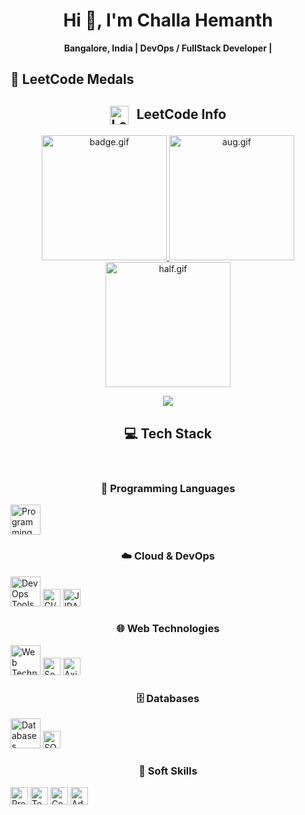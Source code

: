 <!-- Profile README for Challa Hemanth -->

<h1 align="center">Hi 👋, I'm Challa Hemanth</h1>


<p align="center">
  <strong> Bangalore, India |  DevOps / FullStack Developer | </strong>
</p>




## 🏅 LeetCode Medals





<!-- LeetCode Info Section -->
<div align="center">
  <h2>
    <img src="leetcode logo.webp" alt="LeetCode Logo" height="30" width="30" style="vertical-align: middle; margin-right: 8px;" />
    LeetCode Info
  </h2>

  <!-- Badges Section -->
  <p align="center">
    <a href="https://leetcode.com/u/Challahemanth/" target="_blank">
      <img src="badge.gif" alt="badge.gif" height="200" width="200" />
    </a>
    <a href="https://leetcode.com/u/Challahemanth/" target="_blank">
      <img src="aug.gif" alt="aug.gif" height="200" width="200" />
    </a>
    <a href="https://leetcode.com/u/Challahemanth/" target="_blank">
      <img src="half.gif" alt="half.gif" height="200" width="200" />
    </a>
  </p>

  <!-- Leetcode Heatmap -->
  <img align="top" src="https://leetcard.jacoblin.cool/Challahemanth?theme=dark&font=Nunito&ext=heatmap" />

  <!-- GitHub Stats -->
  <h2>💻 Tech Stack</h2>
<br/>

<!-- Programming Languages -->
<h3>🧠 Programming Languages</h3>
<p align="left">
  <img src="https://skillicons.dev/icons?i=python,java,javascript,typescript,c" height="48" alt="Programming Languages" />
</p>

<!-- Cloud & DevOps -->
<h3>☁️ Cloud & DevOps</h3>
<p align="left">
  <img src="https://skillicons.dev/icons?i=aws,docker,kubernetes,jenkins,git,github,gitlab" height="48" alt="DevOps Tools" />
  <img src="https://img.shields.io/badge/CI%2FCD-blue?style=for-the-badge&logo=githubactions&logoColor=white" height="28" alt="CI/CD" />
  <img src="https://img.shields.io/badge/JIRA-0052CC?style=for-the-badge&logo=jira&logoColor=white" height="28" alt="JIRA" />
</p>

<!-- Web Technologies -->
<h3>🌐 Web Technologies</h3>
<p align="left">
  <img src="https://skillicons.dev/icons?i=react,html,css,nodejs,express,typescript,spring,fastapi" height="48" alt="Web Technologies" />
  <img src="https://img.shields.io/badge/socket.io-black?style=for-the-badge&logo=socket.io&logoColor=white" height="28" alt="Socket.io" />
  <img src="https://img.shields.io/badge/axios-5A29E4?style=for-the-badge&logo=axios&logoColor=white" height="28" alt="Axios" />
</p>

<!-- Databases -->
<h3>🗄️ Databases</h3>
<p align="left">
  <img src="https://skillicons.dev/icons?i=postgresql,mysql,mongodb" height="48" alt="Databases" />
  <img src="https://img.shields.io/badge/SQL%20Server-CC2927?style=for-the-badge&logo=microsoftsqlserver&logoColor=white" height="28" alt="SQL Server" />
</p>

<!-- Soft Skills -->
<h3>🤝 Soft Skills</h3>
<p align="left">
  <img src="https://img.shields.io/badge/Problem%20Solving-0078D4?style=for-the-badge&logo=hackerrank&logoColor=white" height="28" alt="Problem Solving" />
  <img src="https://img.shields.io/badge/Team%20Collaboration-00A98F?style=for-the-badge&logo=googlemeet&logoColor=white" height="28" alt="Team Collaboration" />
  <img src="https://img.shields.io/badge/Communication-FF6F00?style=for-the-badge&logo=googlechat&logoColor=white" height="28" alt="Communication" />
  <img src="https://img.shields.io/badge/Adaptability-1F75FE?style=for-the-badge&logoColor=white" height="28" alt="Adaptability" />
</p>

<br/>

</div>

